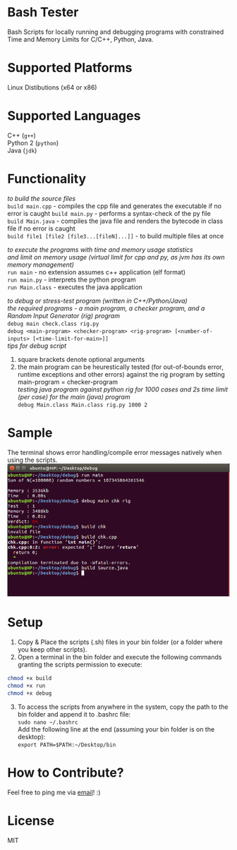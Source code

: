 # Bash Tester
Bash Scripts for locally running and debugging programs with constrained Time and Memory Limits for C/C++, Python, Java.
    
# Supported Platforms    
Linux Distibutions (x64 or x86)   

# Supported Languages
C++ (`g++`)   
Python 2 (`python`)   
Java (`jdk`)  
    
# Functionality    
*to build the source files*     
`build main.cpp` - compiles the cpp file and generates the executable if no error is caught
`build main.py` - performs a syntax-check of the py file    
`build Main.java` - compiles the java file and renders the bytecode in class file if no error is caught     
`build file1 [file2 [file3...[fileN]...]]` - to build multiple files at once    

*to execute the programs with time and memory usage statistics*   
*and limit on memory usage (virtual limit for cpp and py, as jvm has its own memory management)*       
`run main` - no extension assumes c++ application (elf format)   
`run main.py` - interprets the python program    
`run Main.class` - executes the java application

*to debug or stress-test program (written in C++/Python/Java)*    
*the required programs - a main program, a checker program, and a Random Input Generator (rig) program*    
`debug main check.class rig.py`      
`debug <main-program> <checker-program> <rig-program> [<number-of-inputs> [<time-limit-for-main>]]`     
*tips for debug script*    
1. square brackets denote optional arguments    
2. the main program can be heurestically tested (for out-of-bounds error, runtime exceptions and other errors) against the rig program by setting main-program = checker-program    
*testing java program against python rig for 1000 cases and 2s time limit (per case) for the main (java) program*     
`debug Main.class Main.class rig.py 1000 2`

# Sample
The terminal shows error handling/compile error messages natively when using the scripts.
![alt text](https://github.com/sidhantnagpal/bash-tester/blob/master/sample/sample.png "Sample")

# Setup   
1. Copy & Place the scripts (.sh) files in your bin folder (or a folder where you keep other scripts).
2. Open a terminal in the bin folder and execute the following commands granting the scripts permission to execute:    
```bash
chmod +x build     
chmod +x run     
chmod +x debug
```
3. To access the scripts from anywhere in the system, copy the path to the bin folder and append it to .bashrc file:    
`sudo nano ~/.bashrc`    
Add the following line at the end (assuming your bin folder is on the desktop):   
`export PATH=$PATH:~/Desktop/bin`    

# How to Contribute?
Feel free to ping me via [email](mailto:sidhantnagpal97@gmail.com)! :)     
     
# License
MIT
